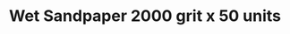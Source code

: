 ---
layout: product
title: "Wet Sandpaper 2000 grit x 50 units"
price: "500" 
desc: "Šmirgla"
img_path: "/assets/img/AK9028.webp"
brand: "AK"
available: true
special_offer: true
new: false
soon: false
cat: "070000"
subcat: "070200"
subsubcat: "070201"
sifra: "AK9028"
popular: false
spec: false
---